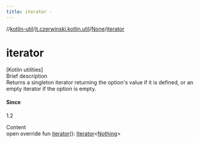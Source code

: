 ```yaml
---
title: iterator -
---
```

//[kotlin-util](../../index.md)/[it.czerwinski.kotlin.util](../index.md)/[None](index.md)/[iterator](iterator.md)



# iterator  
[Kotlin utilities]  
Brief description  
Returns a singleton iterator returning the option's value if it is defined, or an empty iterator if the option is empty.  
  


#### Since  
1.2  
  
  
Content  
open override fun [iterator](iterator.md)(): [Iterator](https://kotlinlang.org/api/latest/jvm/stdlib/kotlin.collections/-iterator/index.html)<[Nothing](https://kotlinlang.org/api/latest/jvm/stdlib/kotlin/-nothing/index.html)>  



